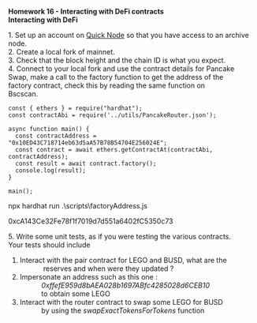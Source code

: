 **Homework 16 - Interacting with DeFi contracts**  
**Interacting with DeFi**

1\. Set up an account on [Quick Node](https://www.quicknode.com/) so that you have access to an archive node.  
2\. Create a local fork of mainnet.  
3\. Check that the block height and the chain ID is what you expect.  
4\. Connect to your local fork and use the contract details for Pancake  
Swap, make a call to the factory function to get the address of the  
factory contract, check this by reading the same function on  
Bscscan.
```
const { ethers } = require("hardhat");
const contractAbi = require('../utils/PancakeRouter.json');

async function main() {
  const contractAddress = "0x10ED43C718714eb63d5aA57B78B54704E256024E";
  const contract = await ethers.getContractAt(contractAbi, contractAddress);
  const result = await contract.factory();
  console.log(result);
}

main();
```
npx hardhat run .\scripts\factoryAddress.js

0xcA143Ce32Fe78f1f7019d7d551a6402fC5350c73


5\. Write some unit tests, as if you were testing the various contracts.  
Your tests should include

1.  Interact with the pair contract for LEGO and BUSD, what are the  
                reserves and when were they updated ?
2.  Impersonate an address such as this one :  
               _0xffefE959d8bAEA028b1697ABfc4285028d6CEB10_  
               to obtain some LEGO
3.  Interact with the router contract to swap some LEGO for BUSD  
               by using the _swapExactTokensForTokens_ function
